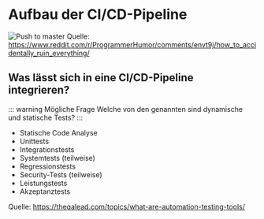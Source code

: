 # Aufbau der CI/CD-Pipeline

![Push to master](/assets/git-push-to-master.webp)
Quelle: https://www.reddit.com/r/ProgrammerHumor/comments/envt9j/how_to_accidentally_ruin_everything/

## Was lässt sich in eine CI/CD-Pipeline integrieren?

::: warning Mögliche Frage
Welche von den genannten sind dynamische und statische Tests?
:::

- Statische Code Analyse
- Unittests
- Integrationstests
- Systemtests (teilweise)
- Regressionstests
- Security-Tests (teilweise)
- Leistungstests
- Akzeptanztests

Quelle: https://theqalead.com/topics/what-are-automation-testing-tools/
